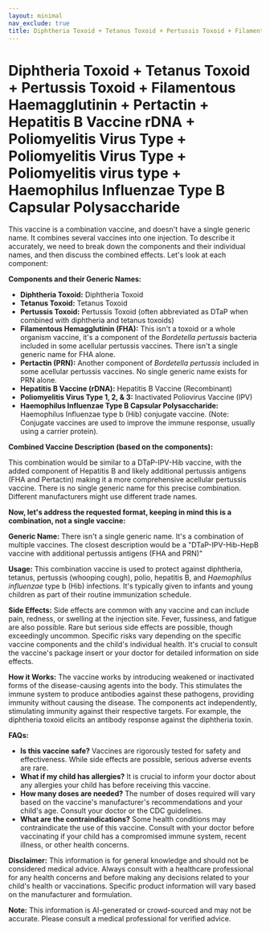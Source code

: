 ```yaml
---
layout: minimal
nav_exclude: true
title: Diphtheria Toxoid + Tetanus Toxoid + Pertussis Toxoid + Filamentous Haemagglutinin + Pertactin + Hepatitis B Vaccine rDNA + Poliomyelitis Virus Type + Poliomyelitis Virus Type + Poliomyelitis virus type + Haemophilus Influenzae Type B Capsular Polysaccharide
---
```


# Diphtheria Toxoid + Tetanus Toxoid + Pertussis Toxoid + Filamentous Haemagglutinin + Pertactin + Hepatitis B Vaccine rDNA + Poliomyelitis Virus Type + Poliomyelitis Virus Type + Poliomyelitis virus type + Haemophilus Influenzae Type B Capsular Polysaccharide

This vaccine is a combination vaccine, and doesn't have a single generic name.  It combines several vaccines into one injection.  To describe it accurately, we need to break down the components and their individual names, and then discuss the combined effects. Let's look at each component:

**Components and their Generic Names:**

* **Diphtheria Toxoid:**  Diphtheria Toxoid
* **Tetanus Toxoid:** Tetanus Toxoid
* **Pertussis Toxoid:** Pertussis Toxoid (often abbreviated as DTaP when combined with diphtheria and tetanus toxoids)
* **Filamentous Hemagglutinin (FHA):**  This isn't a toxoid or a whole organism vaccine, it's a component of the *Bordetella pertussis* bacteria included in some acellular pertussis vaccines.  There isn't a single generic name for FHA alone.
* **Pertactin (PRN):** Another component of *Bordetella pertussis* included in some acellular pertussis vaccines.  No single generic name exists for PRN alone.
* **Hepatitis B Vaccine (rDNA):** Hepatitis B Vaccine (Recombinant)
* **Poliomyelitis Virus Type 1, 2, & 3:**  Inactivated Poliovirus Vaccine (IPV)
* **Haemophilus Influenzae Type B Capsular Polysaccharide:** Haemophilus Influenzae type b (Hib) conjugate vaccine.  (Note:  Conjugate vaccines are used to improve the immune response, usually using a carrier protein).


**Combined Vaccine Description (based on the components):**

This combination would be similar to a DTaP-IPV-Hib vaccine, with the added component of Hepatitis B and likely additional pertussis antigens (FHA and Pertactin) making it a more comprehensive acellular pertussis vaccine.  There is no single generic name for this precise combination.  Different manufacturers might use different trade names.

**Now, let's address the requested format, keeping in mind this is a combination, not a single vaccine:**

**Generic Name:**  There isn't a single generic name. It's a combination of multiple vaccines.  The closest description would be a "DTaP-IPV-Hib-HepB vaccine with additional pertussis antigens (FHA and PRN)"


**Usage:**  This combination vaccine is used to protect against diphtheria, tetanus, pertussis (whooping cough), polio, hepatitis B, and *Haemophilus influenzae* type b (Hib) infections.  It's typically given to infants and young children as part of their routine immunization schedule.


**Side Effects:**  Side effects are common with any vaccine and can include pain, redness, or swelling at the injection site.  Fever, fussiness, and fatigue are also possible.  Rare but serious side effects are possible, though exceedingly uncommon.  Specific risks vary depending on the specific vaccine components and the child's individual health.  It's crucial to consult the vaccine's package insert or your doctor for detailed information on side effects.


**How it Works:**  The vaccine works by introducing weakened or inactivated forms of the disease-causing agents into the body. This stimulates the immune system to produce antibodies against these pathogens, providing immunity without causing the disease.  The components act independently, stimulating immunity against their respective targets.  For example, the diphtheria toxoid elicits an antibody response against the diphtheria toxin.


**FAQs:**

* **Is this vaccine safe?**  Vaccines are rigorously tested for safety and effectiveness.  While side effects are possible, serious adverse events are rare.
* **What if my child has allergies?**  It is crucial to inform your doctor about any allergies your child has before receiving this vaccine.
* **How many doses are needed?**  The number of doses required will vary based on the vaccine's manufacturer's recommendations and your child's age.  Consult your doctor or the CDC guidelines.
* **What are the contraindications?**  Some health conditions may contraindicate the use of this vaccine.  Consult with your doctor before vaccinating if your child has a compromised immune system, recent illness, or other health concerns.


**Disclaimer:** This information is for general knowledge and should not be considered medical advice.  Always consult with a healthcare professional for any health concerns and before making any decisions related to your child's health or vaccinations.  Specific product information will vary based on the manufacturer and formulation.


**Note:** This information is AI-generated or crowd-sourced and may not be accurate. Please consult a medical professional for verified advice.